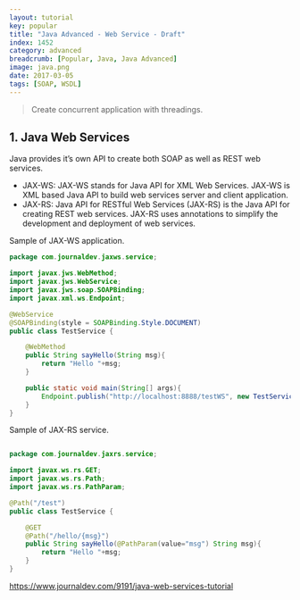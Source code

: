 ```yaml
---
layout: tutorial
key: popular
title: "Java Advanced - Web Service - Draft"
index: 1452
category: advanced
breadcrumb: [Popular, Java, Java Advanced]
image: java.png
date: 2017-03-05
tags: [SOAP, WSDL]
---
```


> Create concurrent application with threadings.

## 1. Java Web Services
Java provides it’s own API to create both SOAP as well as REST web services.

* JAX-WS: JAX-WS stands for Java API for XML Web Services. JAX-WS is XML based Java API to build web services server and client application.
* JAX-RS: Java API for RESTful Web Services (JAX-RS) is the Java API for creating REST web services. JAX-RS uses annotations to simplify the development and deployment of web services.

Sample of JAX-WS application.
```java
package com.journaldev.jaxws.service;

import javax.jws.WebMethod;
import javax.jws.WebService;
import javax.jws.soap.SOAPBinding;
import javax.xml.ws.Endpoint;

@WebService
@SOAPBinding(style = SOAPBinding.Style.DOCUMENT)
public class TestService {

	@WebMethod
	public String sayHello(String msg){
		return "Hello "+msg;
	}

	public static void main(String[] args){
		Endpoint.publish("http://localhost:8888/testWS", new TestService());
	}
}
```
Sample of JAX-RS service.
```java

package com.journaldev.jaxrs.service;

import javax.ws.rs.GET;
import javax.ws.rs.Path;
import javax.ws.rs.PathParam;

@Path("/test")
public class TestService {

	@GET
	@Path("/hello/{msg}")
	public String sayHello(@PathParam(value="msg") String msg){
		return "Hello "+msg;
	}
}
```
https://www.journaldev.com/9191/java-web-services-tutorial
